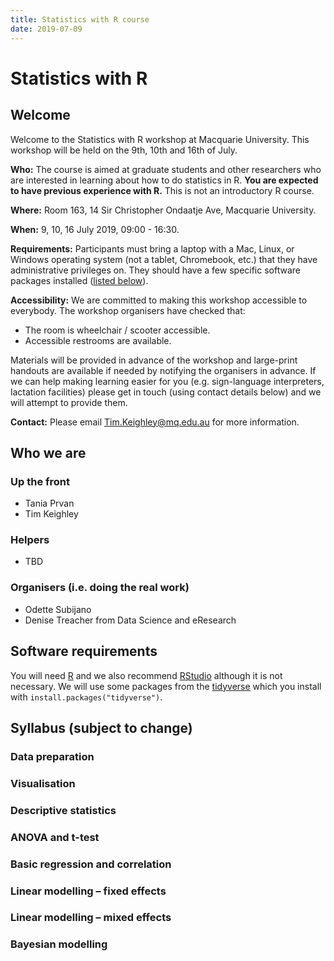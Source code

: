 ```yaml
---
title: Statistics with R course
date: 2019-07-09
---
```


# Statistics with R

## Welcome

Welcome to the Statistics with R workshop at Macquarie University. This workshop will be held on the 9th, 10th and 16th of July.

**Who:** The course is aimed at graduate students and other researchers who are interested in learning about how to do statistics in R.
**You are expected to have previous experience with R.** This is not an introductory R course.

**Where:** Room 163, 14 Sir Christopher Ondaatje Ave, Macquarie University.

**When:** 9, 10, 16 July 2019, 09:00 - 16:30.

**Requirements:** Participants must bring a laptop with a Mac, Linux, or Windows operating system (not a tablet, Chromebook, etc.)
that they have administrative privileges on. They should have a few specific software packages installed
([listed below](#software-requirements)).

**Accessibility:** We are committed to making this workshop accessible to everybody. The workshop organisers have checked that:

- The room is wheelchair / scooter accessible.
- Accessible restrooms are available.

Materials will be provided in advance of the workshop and large-print handouts are available if needed by notifying the organisers
in advance. If we can help making learning easier for you (e.g. sign-language interpreters, lactation facilities) please get in touch
(using contact details below) and we will attempt to provide them.

**Contact:** Please email [Tim.Keighley@mq.edu.au](mailto:Tim.Keighley@mq.edu.au) for more information.

## Who we are

### Up the front
- Tania Prvan
- Tim Keighley

### Helpers
- TBD

### Organisers (i.e. doing the real work)
- Odette Subijano
- Denise Treacher
from Data Science and eResearch

## Software requirements

You will need [R](https://www.r-project.org/) and we also recommend [RStudio](https://www.rstudio.com/) although it is not necessary.
We will use some packages from the [tidyverse](https://www.tidyverse.org/) which you install with `install.packages("tidyverse")`.

## Syllabus (subject to change)

### Data preparation
### Visualisation
### Descriptive statistics
### ANOVA and t-test
### Basic regression and correlation
### Linear modelling – fixed effects
### Linear modelling – mixed effects
### Bayesian modelling

